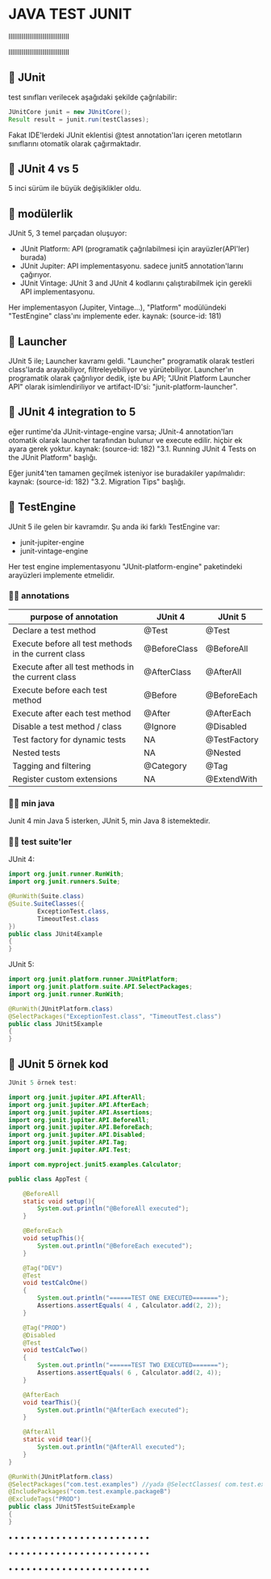 # JAVA TEST JUNIT

IIIIIIIIIIIIIIIIIIIIIIIIIIIIIIII

IIIIIIIIIIIIIIIIIIIIIIIIIIIIIIII

## 📌 JUnit

test sınıfları verilecek aşağıdaki şekilde çağrılabilir:

```java
JUnitCore junit = new JUnitCore();
Result result = junit.run(testClasses);
```

Fakat IDE'lerdeki JUnit eklentisi @test annotation'ları içeren metotların sınıflarını otomatik olarak çağırmaktadır.

## 📌 JUnit 4 vs 5

5 inci sürüm ile büyük değişiklikler oldu.

## 📌 modülerlik

JUnit 5, 3 temel parçadan oluşuyor:

- JUnit Platform: API (programatik çağrılabilmesi için arayüzler(API'ler) burada)
- JUnit Jupiter: API implementasyonu. sadece junit5 annotation'larını çağırıyor.
- JUnit Vintage: JUnit 3 and JUnit 4 kodlarını çalıştırabilmek için gerekli API implementasyonu.

Her implementasyon (Jupiter, Vintage...), "Platform" modülündeki "TestEngine" class'ını implemente eder. kaynak: (source-id: 181)

## 📌 Launcher

JUnit 5 ile; Launcher kavramı geldi. "Launcher" programatik olarak testleri class'larda arayabiliyor, filtreleyebiliyor ve yürütebiliyor. Launcher'ın programatik olarak çağrılıyor dedik, işte bu API; "JUnit Platform Launcher API" olarak isimlendiriliyor ve artifact-ID'si: "junit-platform-launcher".

## 📌 JUnit 4 integration to 5

eğer runtime'da JUnit-vintage-engine varsa; JUnit-4 annotation'ları otomatik olarak launcher tarafından bulunur ve execute edilir. hiçbir ek ayara gerek yoktur. kaynak: (source-id: 182) "3.1. Running JUnit 4 Tests on the JUnit Platform" başlığı.

Eğer junit4'ten tamamen geçilmek isteniyor ise buradakiler yapılmalıdır: kaynak: (source-id: 182) "3.2. Migration Tips" başlığı.

## 📌 TestEngine

JUnit 5 ile gelen bir kavramdır. Şu anda iki farklı TestEngine var:

- junit-jupiter-engine
- junit-vintage-engine

Her test engine implementasyonu "JUnit-platform-engine" paketindeki arayüzleri implemente etmelidir.

### 📌📌 annotations

| purpose of annotation                                | JUnit 4      | JUnit 5      |
|------------------------------------------------------|--------------|--------------|
| Declare a test method                                | @Test        | @Test        |
| Execute before all test methods in the current class | @BeforeClass | @BeforeAll   |
| Execute after all test methods in the current class  | @AfterClass  | @AfterAll    |
| Execute before each test method                      | @Before      | @BeforeEach  |
| Execute after each test method                       | @After       | @AfterEach   |
| Disable a test method / class                        | @Ignore      | @Disabled    |
| Test factory for dynamic tests                       | NA           | @TestFactory |
| Nested tests                                         | NA           | @Nested      |
| Tagging and filtering                                | @Category    | @Tag         |
| Register custom extensions                           | NA           | @ExtendWith  |

### 📌📌 min java

Junit 4 min Java 5 isterken, JUnit 5, min Java 8 istemektedir.

### 📌📌 test suite'ler

JUnit 4:

```java
import org.junit.runner.RunWith;
import org.junit.runners.Suite;

@RunWith(Suite.class)
@Suite.SuiteClasses({
        ExceptionTest.class,
        TimeoutTest.class
})
public class JUnit4Example
{
}
```

JUnit 5:

```java
import org.junit.platform.runner.JUnitPlatform;
import org.junit.platform.suite.API.SelectPackages;
import org.junit.runner.RunWith;

@RunWith(JUnitPlatform.class)
@SelectPackages("ExceptionTest.class", "TimeoutTest.class")
public class JUnit5Example
{
}
```

## 📌 JUnit 5 örnek kod

```java
JUnit 5 örnek test:

import org.junit.jupiter.API.AfterAll;
import org.junit.jupiter.API.AfterEach;
import org.junit.jupiter.API.Assertions;
import org.junit.jupiter.API.BeforeAll;
import org.junit.jupiter.API.BeforeEach;
import org.junit.jupiter.API.Disabled;
import org.junit.jupiter.API.Tag;
import org.junit.jupiter.API.Test;

import com.myproject.junit5.examples.Calculator;

public class AppTest {

    @BeforeAll
    static void setup(){
        System.out.println("@BeforeAll executed");
    }

    @BeforeEach
    void setupThis(){
        System.out.println("@BeforeEach executed");
    }

    @Tag("DEV")
    @Test
    void testCalcOne()
    {
        System.out.println("======TEST ONE EXECUTED=======");
        Assertions.assertEquals( 4 , Calculator.add(2, 2));
    }

    @Tag("PROD")
    @Disabled
    @Test
    void testCalcTwo()
    {
        System.out.println("======TEST TWO EXECUTED=======");
        Assertions.assertEquals( 6 , Calculator.add(2, 4));
    }

    @AfterEach
    void tearThis(){
        System.out.println("@AfterEach executed");
    }

    @AfterAll
    static void tear(){
        System.out.println("@AfterAll executed");
    }
}
```

```java
@RunWith(JUnitPlatform.class)
@SelectPackages("com.test.examples") //yada @SelectClasses( com.test.examples.ClassA.class )
@IncludePackages("com.test.example.packageB")
@ExcludeTags("PROD")
public class JUnit5TestSuiteExample
{
}
```

• • • • • • • • • • • • • • • • • • • • • • • •

• • • • • • • • • • • • • • • • • • • • • • • •

• • • • • • • • • • • • • • • • • • • • • • • •
